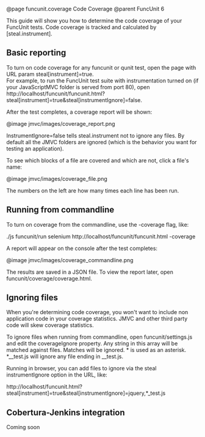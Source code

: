 @page funcunit.coverage Code Coverage
@parent FuncUnit 6

This guide will show you how to determine the code coverage of your FuncUnit tests.  Code 
coverage is tracked and calculated by [steal.instrument].

## Basic reporting

To turn on code coverage for any funcunit or qunit test, open the page with URL param steal[instrument]=true.  
For example, to run the FuncUnit test suite with instrumentation turned on (if your JavaScriptMVC folder is 
served from port 80), open http://localhost/funcunit/funcunit.html?steal[instrument]=true&steal[instrumentIgnore]=false.

After the test completes, a coverage report will be shown:

@image jmvc/images/coverage_report.png


InstrumentIgnore=false tells steal.instrument not to ignore any files.  By default all the JMVC folders are ignored (which 
is the behavior you want for testing an application).

To see which blocks of a file are covered and which are not, click a file's name:

@image jmvc/images/coverage_file.png


The numbers on the left are how many times each line has been run.

## Running from commandline

To turn on coverage from the commandline, use the -coverage flag, like:

./js funcunit/run selenium http://localhost/funcunit/funcunit.html -coverage

A report will appear on the console after the test completes:

@image jmvc/images/coverage_commandline.png


The results are saved in a JSON file.  To view the report later, open funcunit/coverage/coverage.html.

## Ignoring files

When you're determining code coverage, you won't want to include non application code in your coverage statistics.  JMVC and other 
third party code will skew coverage statistics.

To ignore files when running from commandline, open funcunit/settings.js and edit the coverageIgnore property.  Any string in this 
array will be matched against files.  Matches will be ignored.  * is used as an asterisk.  *__test.js will ignore any file ending in 
__test.js.

Running in browser, you can add files to ignore via the steal instrumentIgnore option in the URL, like:

http://localhost/funcunit.html?steal[instrument]=true&steal[instrumentIgnore]=jquery,*_test.js 

## Cobertura-Jenkins integration

Coming soon